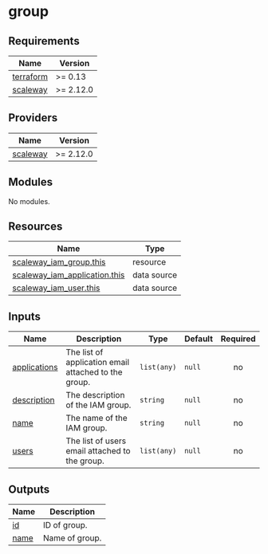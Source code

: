 # group

<!-- BEGINNING OF PRE-COMMIT-TERRAFORM DOCS HOOK -->
## Requirements

| Name | Version |
|------|---------|
| <a name="requirement_terraform"></a> [terraform](#requirement\_terraform) | >= 0.13 |
| <a name="requirement_scaleway"></a> [scaleway](#requirement\_scaleway) | >= 2.12.0 |

## Providers

| Name | Version |
|------|---------|
| <a name="provider_scaleway"></a> [scaleway](#provider\_scaleway) | >= 2.12.0 |

## Modules

No modules.

## Resources

| Name | Type |
|------|------|
| [scaleway_iam_group.this](https://registry.terraform.io/providers/scaleway/scaleway/latest/docs/resources/iam_group) | resource |
| [scaleway_iam_application.this](https://registry.terraform.io/providers/scaleway/scaleway/latest/docs/data-sources/iam_application) | data source |
| [scaleway_iam_user.this](https://registry.terraform.io/providers/scaleway/scaleway/latest/docs/data-sources/iam_user) | data source |

## Inputs

| Name | Description | Type | Default | Required |
|------|-------------|------|---------|:--------:|
| <a name="input_applications"></a> [applications](#input\_applications) | The list of application email attached to the group. | `list(any)` | `null` | no |
| <a name="input_description"></a> [description](#input\_description) | The description of the IAM group. | `string` | `null` | no |
| <a name="input_name"></a> [name](#input\_name) | The name of the IAM group. | `string` | `null` | no |
| <a name="input_users"></a> [users](#input\_users) | The list of users email attached to the group. | `list(any)` | `null` | no |

## Outputs

| Name | Description |
|------|-------------|
| <a name="output_id"></a> [id](#output\_id) | ID of group. |
| <a name="output_name"></a> [name](#output\_name) | Name of group. |
<!-- END OF PRE-COMMIT-TERRAFORM DOCS HOOK -->
